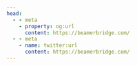```yaml
---
head:
  - - meta
    - property: og:url
      content: https://beamerbridge.com/
  - - meta
    - name: twitter:url
      content: https://beamerbridge.com/
---
```


<script setup>
import Index from './pages/Index.vue'
</script>

<Index />
